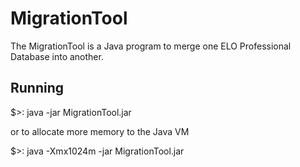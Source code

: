 # MigrationTool

The MigrationTool is a Java program to merge one ELO Professional Database into another.

## Running

$>: java -jar MigrationTool.jar

or to allocate more memory to the Java VM

$>: java -Xmx1024m -jar MigrationTool.jar 
